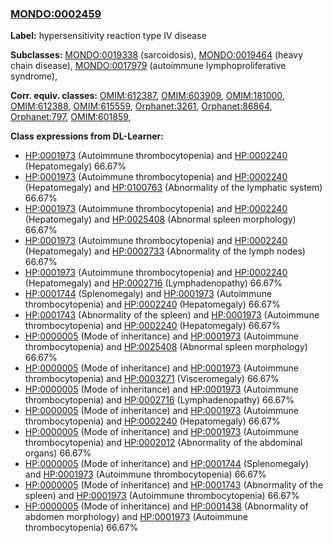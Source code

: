 
### [MONDO:0002459](http://purl.obolibrary.org/obo/MONDO_0002459)
**Label:** hypersensitivity reaction type IV disease

**Subclasses:** [MONDO:0019338](http://purl.obolibrary.org/obo/MONDO_0019338) (sarcoidosis), [MONDO:0019464](http://purl.obolibrary.org/obo/MONDO_0019464) (heavy chain disease), [MONDO:0017979](http://purl.obolibrary.org/obo/MONDO_0017979) (autoimmune lymphoproliferative syndrome), 

**Corr. equiv. classes:** [OMIM:612387](http://purl.obolibrary.org/obo/OMIM_612387), [OMIM:603909](http://purl.obolibrary.org/obo/OMIM_603909), [OMIM:181000](http://purl.obolibrary.org/obo/OMIM_181000), [OMIM:612388](http://purl.obolibrary.org/obo/OMIM_612388), [OMIM:615559](http://purl.obolibrary.org/obo/OMIM_615559), [Orphanet:3261](http://www.orpha.net/ORDO/Orphanet_3261), [Orphanet:86864](http://www.orpha.net/ORDO/Orphanet_86864), [Orphanet:797](http://www.orpha.net/ORDO/Orphanet_797), [OMIM:601859](http://purl.obolibrary.org/obo/OMIM_601859), 

**Class expressions from DL-Learner:**

- [HP:0001973](http://purl.obolibrary.org/obo/HP_0001973) (Autoimmune thrombocytopenia) and [HP:0002240](http://purl.obolibrary.org/obo/HP_0002240) (Hepatomegaly) 66.67%
- [HP:0001973](http://purl.obolibrary.org/obo/HP_0001973) (Autoimmune thrombocytopenia) and [HP:0002240](http://purl.obolibrary.org/obo/HP_0002240) (Hepatomegaly) and [HP:0100763](http://purl.obolibrary.org/obo/HP_0100763) (Abnormality of the lymphatic system) 66.67%
- [HP:0001973](http://purl.obolibrary.org/obo/HP_0001973) (Autoimmune thrombocytopenia) and [HP:0002240](http://purl.obolibrary.org/obo/HP_0002240) (Hepatomegaly) and [HP:0025408](http://purl.obolibrary.org/obo/HP_0025408) (Abnormal spleen morphology) 66.67%
- [HP:0001973](http://purl.obolibrary.org/obo/HP_0001973) (Autoimmune thrombocytopenia) and [HP:0002240](http://purl.obolibrary.org/obo/HP_0002240) (Hepatomegaly) and [HP:0002733](http://purl.obolibrary.org/obo/HP_0002733) (Abnormality of the lymph nodes) 66.67%
- [HP:0001973](http://purl.obolibrary.org/obo/HP_0001973) (Autoimmune thrombocytopenia) and [HP:0002240](http://purl.obolibrary.org/obo/HP_0002240) (Hepatomegaly) and [HP:0002716](http://purl.obolibrary.org/obo/HP_0002716) (Lymphadenopathy) 66.67%
- [HP:0001744](http://purl.obolibrary.org/obo/HP_0001744) (Splenomegaly) and [HP:0001973](http://purl.obolibrary.org/obo/HP_0001973) (Autoimmune thrombocytopenia) and [HP:0002240](http://purl.obolibrary.org/obo/HP_0002240) (Hepatomegaly) 66.67%
- [HP:0001743](http://purl.obolibrary.org/obo/HP_0001743) (Abnormality of the spleen) and [HP:0001973](http://purl.obolibrary.org/obo/HP_0001973) (Autoimmune thrombocytopenia) and [HP:0002240](http://purl.obolibrary.org/obo/HP_0002240) (Hepatomegaly) 66.67%
- [HP:0000005](http://purl.obolibrary.org/obo/HP_0000005) (Mode of inheritance) and [HP:0001973](http://purl.obolibrary.org/obo/HP_0001973) (Autoimmune thrombocytopenia) and [HP:0025408](http://purl.obolibrary.org/obo/HP_0025408) (Abnormal spleen morphology) 66.67%
- [HP:0000005](http://purl.obolibrary.org/obo/HP_0000005) (Mode of inheritance) and [HP:0001973](http://purl.obolibrary.org/obo/HP_0001973) (Autoimmune thrombocytopenia) and [HP:0003271](http://purl.obolibrary.org/obo/HP_0003271) (Visceromegaly) 66.67%
- [HP:0000005](http://purl.obolibrary.org/obo/HP_0000005) (Mode of inheritance) and [HP:0001973](http://purl.obolibrary.org/obo/HP_0001973) (Autoimmune thrombocytopenia) and [HP:0002716](http://purl.obolibrary.org/obo/HP_0002716) (Lymphadenopathy) 66.67%
- [HP:0000005](http://purl.obolibrary.org/obo/HP_0000005) (Mode of inheritance) and [HP:0001973](http://purl.obolibrary.org/obo/HP_0001973) (Autoimmune thrombocytopenia) and [HP:0002240](http://purl.obolibrary.org/obo/HP_0002240) (Hepatomegaly) 66.67%
- [HP:0000005](http://purl.obolibrary.org/obo/HP_0000005) (Mode of inheritance) and [HP:0001973](http://purl.obolibrary.org/obo/HP_0001973) (Autoimmune thrombocytopenia) and [HP:0002012](http://purl.obolibrary.org/obo/HP_0002012) (Abnormality of the abdominal organs) 66.67%
- [HP:0000005](http://purl.obolibrary.org/obo/HP_0000005) (Mode of inheritance) and [HP:0001744](http://purl.obolibrary.org/obo/HP_0001744) (Splenomegaly) and [HP:0001973](http://purl.obolibrary.org/obo/HP_0001973) (Autoimmune thrombocytopenia) 66.67%
- [HP:0000005](http://purl.obolibrary.org/obo/HP_0000005) (Mode of inheritance) and [HP:0001743](http://purl.obolibrary.org/obo/HP_0001743) (Abnormality of the spleen) and [HP:0001973](http://purl.obolibrary.org/obo/HP_0001973) (Autoimmune thrombocytopenia) 66.67%
- [HP:0000005](http://purl.obolibrary.org/obo/HP_0000005) (Mode of inheritance) and [HP:0001438](http://purl.obolibrary.org/obo/HP_0001438) (Abnormality of abdomen morphology) and [HP:0001973](http://purl.obolibrary.org/obo/HP_0001973) (Autoimmune thrombocytopenia) 66.67%


